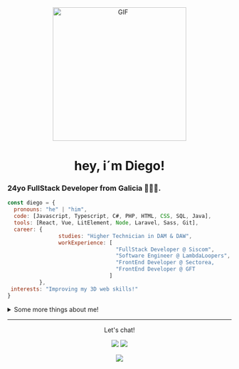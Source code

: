 <div align="center">
  <img style="margin-top: -100px!important height="200" width="300" alt="GIF" align="center" src="https://media.giphy.com/media/bcKmIWkUMCjVm/giphy.gif">
  <h1>hey, i´m Diego!</h1>
</div>

### 24yo FullStack Developer from Galicia 🤍💙🤍.

```javascript
const diego = {
  pronouns: "he" | "him",
  code: [Javascript, Typescript, C#, PHP, HTML, CSS, SQL, Java],
  tools: [React, Vue, LitElement, Node, Laravel, Sass, Git],
  career: { 
                studies: "Higher Technician in DAM & DAW",
                workExperience: [
                                  "FullStack Developer @ Siscom",
                                  "Software Engineer @ LambdaLoopers",
                                  "FrontEnd Developer @ Sectorea,
                                  "FrontEnd Developer @ GFT
                                ]
          },
 interests: "Improving my 3D web skills!"
}
```

<details>
  <summary>Some more things about me!</summary>
  
  ### Career : 
  - ✨ Higher Technician in **[DAM](https://www.todofp.es/dam/jcr:7655e32d-08a3-47a7-a479-ddb6f032c63e/n-tsdesarrolloaplicacionesmultiplataformaen-pdf.pdf)** & **[DAW](https://www.todofp.es/dam/jcr:7c3d42db-83bf-4abb-9d81-cd4f41fe1a1a/n-tsdesarrolloaplicacionesweben-pdf.pdf)**
  - ✨ Working as a FrontEnd Developer over at **[GFT]([https://siscom.es/](https://www.gft.com/es/es))**
  
  ### Learning rn :
  - ✨ How to work with 3D elements in web (ThreeJS, React-three-fiber)
  - ✨ Improving my web component development skills

  ### Hobbies : 
  - ✨ Gaming Addict
  - ✨ Reading manga
  - ✨ Playing the guitar
  - ✨ Going to the gym!

</details>

<hr>
  <p align="center">
    Let's chat!
  </p>
  <p align="center">
    <a href="https://www.linkedin.com/in/diesouto/" alt="Linkedin"><img src="https://raw.githubusercontent.com/jayehernandez/jayehernandez/3f5402efef9a0ae89211a6e04609558e862ca616/readme/linkedin-fill.svg"></a>
    <a href="mailto:diegosouto2000@gmail.com" alt="Contact me"><img src="https://raw.githubusercontent.com/jayehernandez/jayehernandez/3f5402efef9a0ae89211a6e04609558e862ca616/readme/mail-fill.svg"></a>
  </p>

  <p align="center">
    <a href="https://visitor-badge.glitch.me/">
      <img align="center" src="https://page-views.glitch.me/badge?page_id=diesouto.diesouto">
    </a>
  </p>
</p>
